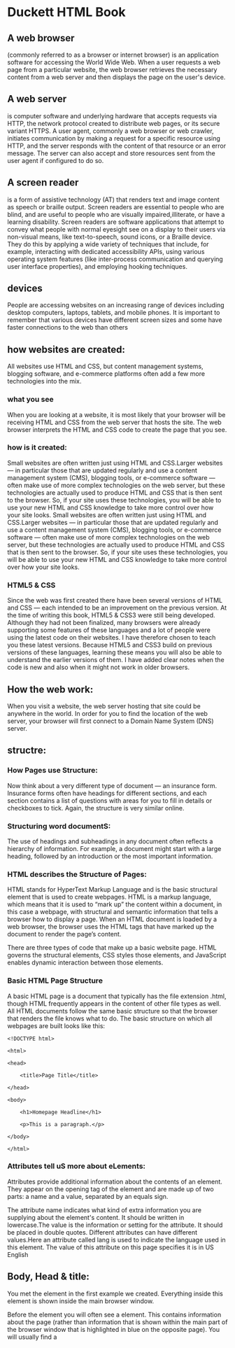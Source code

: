 # Duckett HTML Book

## A web browser
 (commonly referred to as a browser or internet browser) is an application software for accessing the World Wide Web. When a user requests a web page from a particular website, the web browser retrieves the necessary content from a web server and then displays the page on the user's device.

 ## A web server
  is computer software and underlying hardware that accepts requests via HTTP, the network protocol created to distribute web pages, or its secure variant HTTPS. A user agent, commonly a web browser or web crawler, initiates communication by making a request for a specific resource using HTTP, and the server responds with the content of that resource or an error message. The server can also accept and store resources sent from the user agent if configured to do so.

  ## A screen reader
   is a form of assistive technology (AT) that renders text and image content as speech or braille output. Screen readers are essential to people who are blind, and are useful to people who are visually impaired,illiterate, or have a learning disability. Screen readers are software applications that attempt to convey what people with normal eyesight see on a display to their users via non-visual means, like text-to-speech, sound icons, or a Braille device. They do this by applying a wide variety of techniques that include, for example, interacting with dedicated accessibility APIs, using various operating system features (like inter-process communication and querying user interface properties), and employing hooking techniques.

   ## devices

   People are accessing websites on an increasing range of devices including desktop computers, laptops, tablets, and mobile phones. It is important to remember that various devices have different screen sizes and some have faster connections to the web than others

   ## how websites are created:

   All websites use HTML and CSS, but content management systems, blogging software, and e-commerce platforms often add a few more technologies into the mix.

   ### what you see
   When you are looking at a website, it is most likely that your browser will be receiving HTML and CSS from the web server that hosts the site. The web browser interprets the HTML and CSS code to create the page that you see.

   ### how is it created:
   Small websites are often written just using HTML and CSS.Larger websites — in particular those that are updated regularly and use a content management system (CMS), blogging tools, or e-commerce software — often make use of more complex technologies on the web server, but these technologies are actually used to produce HTML and CSS that is then sent to the browser. So, if your site uses these technologies, you will be able to use your new HTML and CSS knowledge to take more control over how your site looks. Small websites are often written just using HTML and CSS.Larger websites — in particular those that are updated regularly and use a content management system (CMS), blogging tools, or e-commerce software — often make use of more complex technologies on the web server, but these technologies are actually used to produce HTML and CSS that is then sent to the browser. So, if your site uses these technologies, you will be able to use your new HTML and CSS knowledge to take more control over how your site looks.

   ### HTML5 & CSS

   Since the web was first created there have been several versions of HTML and CSS — each intended to be an improvement on the previous version. At the time of writing this book, HTML5 & CSS3 were still being developed. Although they had not been finalized, many browsers were already supporting some features of these languages and a lot of people were using the latest code on their websites. I have therefore chosen to teach you these latest versions. Because HTML5 and CSS3 build on previous versions of these languages, learning these means you will also be able to understand the earlier versions of them. I have added clear notes when the code is new and also when it might not work in older browsers.

   ## How the web work:

   When you visit a website, the web server hosting that site could be anywhere in the world. In order for you to find the location of the web server, your browser will first connect to a Domain Name System (DNS) server.

   ## structre:

   ### How Pages use Structure:

   Now think about a very different type of document — an insurance form. Insurance forms often have headings for different sections, and each section contains a list of questions with areas for you to fill in details or checkboxes to tick. Again, the structure is very similar online.

   ### Structuring word documentS:
   The use of headings and subheadings in any document often reflects a hierarchy of information. For example, a document might start with a large heading, followed by an introduction or the most important information.

   ### HTML describes the Structure of Pages:

   HTML stands for HyperText Markup Language and is the basic structural element that is used to create webpages. HTML is a markup language, which means that it is used to “mark up” the content within a document, in this case a webpage, with structural and semantic information that tells a browser how to display a page. When an HTML document is loaded by a web browser, the browser uses the HTML tags that have marked up the document to render the page’s content.
   
   There are three types of code that make up a basic website page. HTML governs the structural elements, CSS styles those elements, and JavaScript enables dynamic interaction between those elements.

   ### Basic HTML Page Structure
   
   A basic HTML page is a document that typically has the file extension .html, though HTML frequently appears in the content of other file types as well. All HTML documents follow the same basic structure so that the browser that renders the file knows what to do. The basic structure on which all webpages are built looks like this:
   
    <!DOCTYPE html>

    <html>

    <head>

        <title>Page Title</title>

    </head>

    <body>

        <h1>Homepage Headline</h1>

        <p>This is a paragraph.</p>

    </body>

    </html>

### Attributes tell uS more about eLements:

Attributes provide additional information about the contents of an element. They appear on the opening tag of the element and are made up of two parts: a name and a value, separated by an equals sign.

The attribute name indicates what kind of extra information you are supplying about the element's content. It should be written in lowercase.The value is the information or setting for the attribute. It should be placed in double quotes. Different attributes can have different values.Here an attribute called lang is used to indicate the language used in this element. The value of this attribute on this page specifies it is in US English

## Body, Head & title:

**<body>**

You met the ***<body>*** element in the first example we created. Everything inside this element is shown inside the main browser window.

**<head>**

Before the ***<body>*** element you will often see a ***<head>*** element. This contains information about the page (rather than information that is shown within the main part of the browser window that is highlighted in blue on the opposite page). You will usually find a ***<title>*** element inside the ***<head>*** element.

**<title>**

The contents of the ***<title>*** element are either shown in the top of the browser, above where you usually type in the URL of the page you want to visit, or on the tab for that page (*if your browser uses tabs to allow you to view multiple pages at the same time*)
